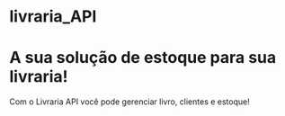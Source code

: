 # livraria_API

# A sua solução de estoque para sua livraria!
Com o Livraria API você pode gerenciar livro, clientes e estoque!
